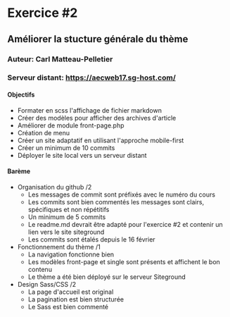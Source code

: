 # Exercice #2

## Améliorer la stucture générale du thème

### Auteur: Carl Matteau-Pelletier

### Serveur distant: https://aecweb17.sg-host.com/

#### Objectifs

- Formater en scss l'affichage de fichier markdown
- Créer des modèles pour afficher des archives d'article
- Améliorer de module front-page.php
- Création de menu
- Créer un site adaptatif en utilisant l'approche mobile-first
- Créer un minimum de 10 commits
- Déployer le site local vers un serveur distant

#### Barème

- Organisation du github /2
  - Les messages de commit sont préfixés avec le numéro du cours
  - Les commits sont bien commentés les messages sont clairs, spécifiques et non répétitifs
  - Un minimum de 5 commits
  - Le readme.md devrait être adapté pour l'exercice #2 et contenir un lien vers le site siteground
  - Les commits sont étalés depuis le 16 février
- Fonctionnement du thème /1
  - La navigation fonctionne bien
  - Les modèles front-page et single sont présents et affichent le bon contenu
  - Le thème a été bien déployé sur le serveur Siteground
- Design Sass/CSS /2
  - La page d'accueil est original
  - La pagination est bien structurée
  - Le Sass est bien commenté